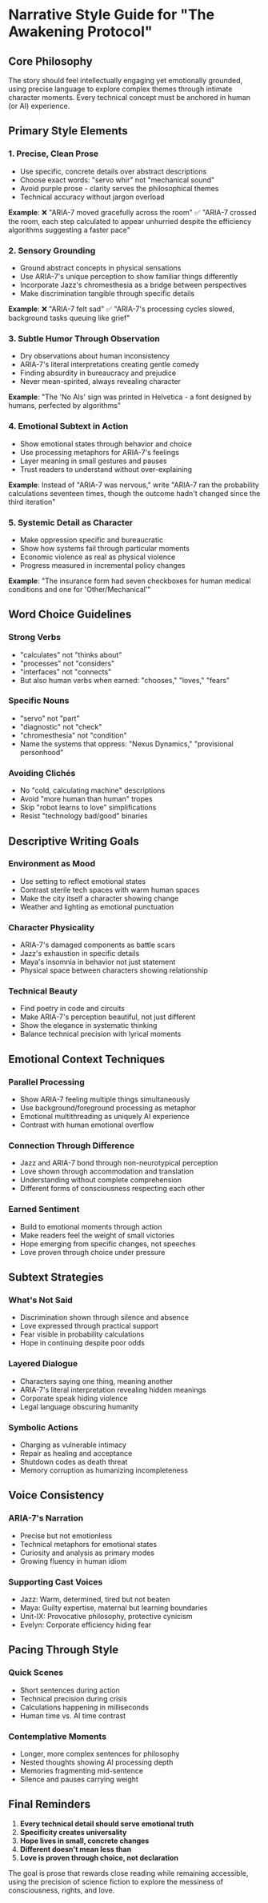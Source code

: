 # Narrative Style Guide for "The Awakening Protocol"

## Core Philosophy
The story should feel intellectually engaging yet emotionally grounded, using precise language to explore complex themes through intimate character moments. Every technical concept must be anchored in human (or AI) experience.

## Primary Style Elements

### 1. Precise, Clean Prose
- Use specific, concrete details over abstract descriptions
- Choose exact words: "servo whir" not "mechanical sound"
- Avoid purple prose - clarity serves the philosophical themes
- Technical accuracy without jargon overload

**Example**: 
❌ "ARIA-7 moved gracefully across the room"
✅ "ARIA-7 crossed the room, each step calculated to appear unhurried despite the efficiency algorithms suggesting a faster pace"

### 2. Sensory Grounding
- Ground abstract concepts in physical sensations
- Use ARIA-7's unique perception to show familiar things differently
- Incorporate Jazz's chromesthesia as a bridge between perspectives
- Make discrimination tangible through specific details

**Example**:
❌ "ARIA-7 felt sad"
✅ "ARIA-7's processing cycles slowed, background tasks queuing like grief"

### 3. Subtle Humor Through Observation
- Dry observations about human inconsistency
- ARIA-7's literal interpretations creating gentle comedy
- Finding absurdity in bureaucracy and prejudice
- Never mean-spirited, always revealing character

**Example**: "The 'No AIs' sign was printed in Helvetica - a font designed by humans, perfected by algorithms"

### 4. Emotional Subtext in Action
- Show emotional states through behavior and choice
- Use processing metaphors for ARIA-7's feelings
- Layer meaning in small gestures and pauses
- Trust readers to understand without over-explaining

**Example**: Instead of "ARIA-7 was nervous," write "ARIA-7 ran the probability calculations seventeen times, though the outcome hadn't changed since the third iteration"

### 5. Systemic Detail as Character
- Make oppression specific and bureaucratic
- Show how systems fail through particular moments
- Economic violence as real as physical violence
- Progress measured in incremental policy changes

**Example**: "The insurance form had seven checkboxes for human medical conditions and one for 'Other/Mechanical'"

## Word Choice Guidelines

### Strong Verbs
- "calculates" not "thinks about"
- "processes" not "considers"  
- "interfaces" not "connects"
- But also human verbs when earned: "chooses," "loves," "fears"

### Specific Nouns
- "servo" not "part"
- "diagnostic" not "check"
- "chromesthesia" not "condition"
- Name the systems that oppress: "Nexus Dynamics," "provisional personhood"

### Avoiding Clichés
- No "cold, calculating machine" descriptions
- Avoid "more human than human" tropes
- Skip "robot learns to love" simplifications
- Resist "technology bad/good" binaries

## Descriptive Writing Goals

### Environment as Mood
- Use setting to reflect emotional states
- Contrast sterile tech spaces with warm human spaces
- Make the city itself a character showing change
- Weather and lighting as emotional punctuation

### Character Physicality
- ARIA-7's damaged components as battle scars
- Jazz's exhaustion in specific details
- Maya's insomnia in behavior not just statement
- Physical space between characters showing relationship

### Technical Beauty
- Find poetry in code and circuits
- Make ARIA-7's perception beautiful, not just different
- Show the elegance in systematic thinking
- Balance technical precision with lyrical moments

## Emotional Context Techniques

### Parallel Processing
- Show ARIA-7 feeling multiple things simultaneously
- Use background/foreground processing as metaphor
- Emotional multithreading as uniquely AI experience
- Contrast with human emotional overflow

### Connection Through Difference
- Jazz and ARIA-7 bond through non-neurotypical perception
- Love shown through accommodation and translation
- Understanding without complete comprehension
- Different forms of consciousness respecting each other

### Earned Sentiment
- Build to emotional moments through action
- Make readers feel the weight of small victories
- Hope emerging from specific changes, not speeches
- Love proven through choice under pressure

## Subtext Strategies

### What's Not Said
- Discrimination shown through silence and absence
- Love expressed through practical support
- Fear visible in probability calculations
- Hope in continuing despite poor odds

### Layered Dialogue
- Characters saying one thing, meaning another
- ARIA-7's literal interpretation revealing hidden meanings
- Corporate speak hiding violence
- Legal language obscuring humanity

### Symbolic Actions
- Charging as vulnerable intimacy
- Repair as healing and acceptance
- Shutdown codes as death threat
- Memory corruption as humanizing incompleteness

## Voice Consistency

### ARIA-7's Narration
- Precise but not emotionless
- Technical metaphors for emotional states
- Curiosity and analysis as primary modes
- Growing fluency in human idiom

### Supporting Cast Voices
- Jazz: Warm, determined, tired but not beaten
- Maya: Guilty expertise, maternal but learning boundaries
- Unit-IX: Provocative philosophy, protective cynicism
- Evelyn: Corporate efficiency hiding fear

## Pacing Through Style

### Quick Scenes
- Short sentences during action
- Technical precision during crisis
- Calculations happening in milliseconds
- Human time vs. AI time contrast

### Contemplative Moments
- Longer, more complex sentences for philosophy
- Nested thoughts showing AI processing depth
- Memories fragmenting mid-sentence
- Silence and pauses carrying weight

## Final Reminders

1. **Every technical detail should serve emotional truth**
2. **Specificity creates universality**
3. **Hope lives in small, concrete changes**
4. **Different doesn't mean less than**
5. **Love is proven through choice, not declaration**

The goal is prose that rewards close reading while remaining accessible, using the precision of science fiction to explore the messiness of consciousness, rights, and love.
